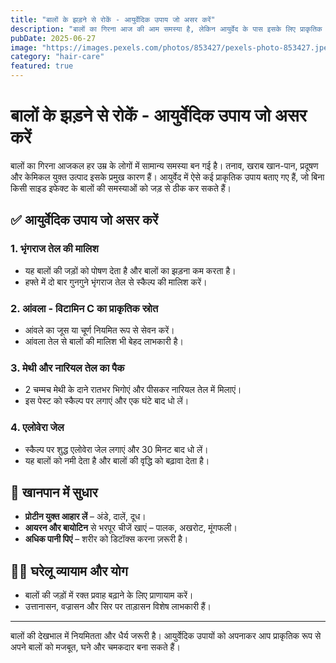```yaml
---
title: "बालों के झड़ने से रोकें - आयुर्वेदिक उपाय जो असर करें"
description: "बालों का गिरना आज की आम समस्या है, लेकिन आयुर्वेद के पास इसके लिए प्राकृतिक और असरदार समाधान हैं। जानें कैसे आप बालों को मजबूत और स्वस्थ बना सकते हैं।"
pubDate: 2025-06-27
image: "https://images.pexels.com/photos/853427/pexels-photo-853427.jpeg"
category: "hair-care"
featured: true
---
```


# बालों के झड़ने से रोकें - आयुर्वेदिक उपाय जो असर करें

बालों का गिरना आजकल हर उम्र के लोगों में सामान्य समस्या बन गई है। तनाव, खराब खान-पान, प्रदूषण और केमिकल युक्त उत्पाद इसके प्रमुख कारण हैं। आयुर्वेद में ऐसे कई प्राकृतिक उपाय बताए गए हैं, जो बिना किसी साइड इफेक्ट के बालों की समस्याओं को जड़ से ठीक कर सकते हैं।

## ✅ आयुर्वेदिक उपाय जो असर करें

### 1. **भृंगराज तेल की मालिश**
- यह बालों की जड़ों को पोषण देता है और बालों का झड़ना कम करता है।
- हफ्ते में दो बार गुनगुने भृंगराज तेल से स्कैल्प की मालिश करें।

### 2. **आंवला - विटामिन C का प्राकृतिक स्रोत**
- आंवले का जूस या चूर्ण नियमित रूप से सेवन करें।
- आंवला तेल से बालों की मालिश भी बेहद लाभकारी है।

### 3. **मेथी और नारियल तेल का पैक**
- 2 चम्मच मेथी के दाने रातभर भिगोएं और पीसकर नारियल तेल में मिलाएं।
- इस पेस्ट को स्कैल्प पर लगाएं और एक घंटे बाद धो लें।

### 4. **एलोवेरा जेल**
- स्कैल्प पर शुद्ध एलोवेरा जेल लगाएं और 30 मिनट बाद धो लें।
- यह बालों को नमी देता है और बालों की वृद्धि को बढ़ावा देता है।

## 🥗 खानपान में सुधार

- **प्रोटीन युक्त आहार लें** – अंडे, दालें, दूध।
- **आयरन और बायोटिन** से भरपूर चीजें खाएं – पालक, अखरोट, मूंगफली।
- **अधिक पानी पिएं** – शरीर को डिटॉक्स करना ज़रूरी है।

## 💆‍♀️ घरेलू व्यायाम और योग

- बालों की जड़ों में रक्त प्रवाह बढ़ाने के लिए प्राणायाम करें।
- उत्तानासन, वज्रासन और सिर पर ताड़ासन विशेष लाभकारी हैं।

---

बालों की देखभाल में नियमितता और धैर्य जरूरी है। आयुर्वेदिक उपायों को अपनाकर आप प्राकृतिक रूप से अपने बालों को मजबूत, घने और चमकदार बना सकते हैं।

